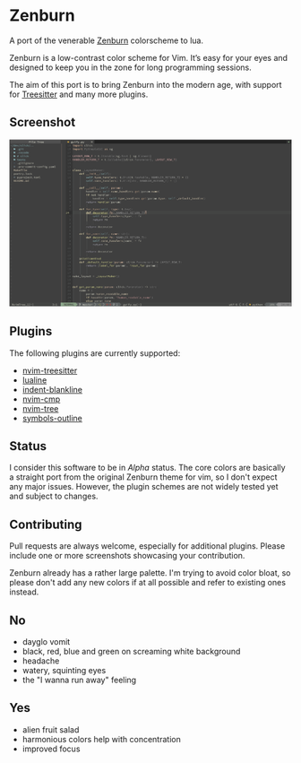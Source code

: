 Zenburn
=======

A port of the venerable [Zenburn](https://github.com/jnurmine/Zenburn)
colorscheme to lua.

Zenburn is a low-contrast color scheme for Vim. It’s easy for your eyes and
designed to keep you in the zone for long programming sessions.

The aim of this port is to bring Zenburn into the modern age, with support for
[Treesitter](https://github.com/nvim-treesitter/nvim-treesitter) and many
more plugins.

Screenshot
----------

![Screenshot 1](images/screenshot01.png)

Plugins
-------

The following plugins are currently supported:

* [nvim-treesitter](https://github.com/nvim-treesitter/nvim-treesitter)
* [lualine](https://github.com/nvim-lualine/lualine.nvim)
* [indent-blankline](https://github.com/lukas-reineke/indent-blankline.nvim)
* [nvim-cmp](https://github.com/hrsh7th/nvim-cmp)
* [nvim-tree](https://github.com/kyazdani42/nvim-tree.lua)
* [symbols-outline](https://github.com/simrat39/symbols-outline.nvim)

Status
------

I consider this software to be in *Alpha* status. The core colors are basically
a straight port from the original Zenburn theme for vim, so I don't expect any
major issues. However, the plugin schemes are not widely tested yet and subject
to changes.

Contributing
------------

Pull requests are always welcome, especially for additional plugins. Please
include one or more screenshots showcasing your contribution.

Zenburn already has a rather large palette. I'm trying to avoid color bloat,
so please don't add any new colors if at all possible and refer to existing
ones instead.

No
--
* dayglo vomit
* black, red, blue and green on screaming white background
* headache
* watery, squinting eyes
* the "I wanna run away" feeling

Yes
---
* alien fruit salad
* harmonious colors help with concentration
* improved focus
